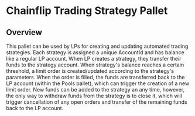 # Chainflip Trading Strategy Pallet

## Overview

This pallet can be used by LPs for creating and updating automated trading strategies.
Each strategy is assigned a unique AccountId and has balance like a regular LP account.
When LP creates a strategy, they transfer their funds to the strategy account.
When strategy's balance reaches a certain threshold, a limit order is created/updated according
to the strategy's parameters. When the order is filled, the funds are transferred back to the LP account
(within the Pools pallet), which can trigger the creation of a new limit order.
New funds can be added to the strategy an any time, however, the only way to withdraw funds from the strategy
is to close it, which will trigger cancellation of any open orders and transfer of the remaining funds back
to the LP account.
